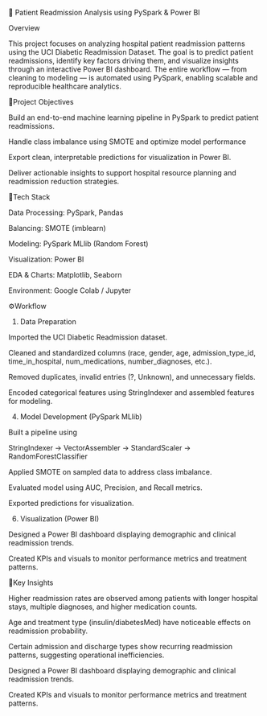 🏥 Patient Readmission Analysis using PySpark & Power BI

Overview

This project focuses on analyzing hospital patient readmission patterns using the UCI Diabetic Readmission Dataset. 
The goal is to predict patient readmissions, identify key factors driving them, and visualize insights through an interactive Power BI dashboard. 
The entire workflow — from cleaning to modeling — is automated using PySpark, enabling scalable and reproducible healthcare analytics.

🚀Project Objectives

Build an end-to-end machine learning pipeline in PySpark to predict patient readmissions.

Handle class imbalance using SMOTE and optimize model performance

Export clean, interpretable predictions for visualization in Power BI.

Deliver actionable insights to support hospital resource planning and readmission reduction strategies.

🤖Tech Stack

Data Processing: PySpark, Pandas

Balancing: SMOTE (imblearn)

Modeling: PySpark MLlib (Random Forest)

Visualization: Power BI

EDA & Charts: Matplotlib, Seaborn

Environment: Google Colab / Jupyter

⚙️Workflow

1. Data Preparation
   
Imported the UCI Diabetic Readmission dataset.

Cleaned and standardized columns (race, gender, age, admission_type_id, time_in_hospital, num_medications, number_diagnoses, etc.).

Removed duplicates, invalid entries (?, Unknown), and unnecessary fields.

Encoded categorical features using StringIndexer and assembled features for modeling.

4. Model Development (PySpark MLlib)

Built a pipeline using

StringIndexer → VectorAssembler → StandardScaler → RandomForestClassifier

Applied SMOTE on sampled data to address class imbalance.

Evaluated model using AUC, Precision, and Recall metrics.

Exported predictions for visualization.

6. Visualization (Power BI)
   
Designed a Power BI dashboard displaying demographic and clinical readmission trends.

Created KPIs and visuals to monitor performance metrics and treatment patterns.

🎯Key Insights

Higher readmission rates are observed among patients with longer hospital stays, multiple diagnoses, and higher medication counts.

Age and treatment type (insulin/diabetesMed) have noticeable effects on readmission probability.

Certain admission and discharge types show recurring readmission patterns, suggesting operational inefficiencies.






Designed a Power BI dashboard displaying demographic and clinical readmission trends.

Created KPIs and visuals to monitor performance metrics and treatment patterns.
